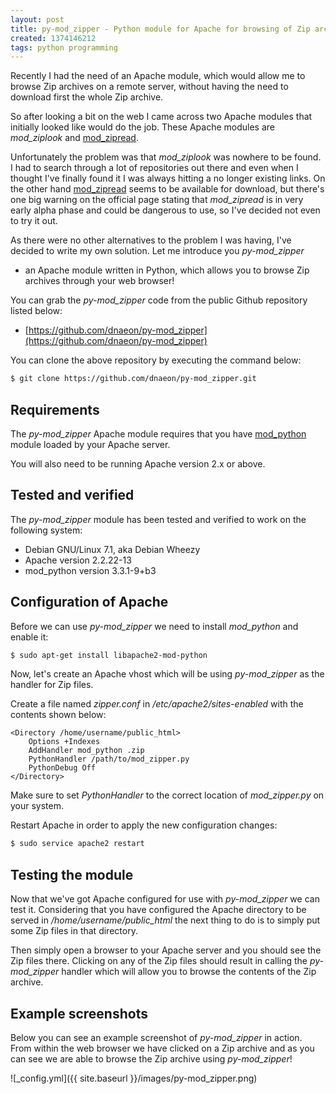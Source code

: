 ```yaml
---
layout: post
title: py-mod_zipper - Python module for Apache for browsing of Zip archives
created: 1374146212
tags: python programming
---
```

Recently I had the need of an Apache module, which would allow me to
browse Zip archives on a remote server, without having the need to
download first the whole Zip archive.

So after looking a bit on the web I came across two Apache modules
that initially looked like would do the job. These Apache modules are
*mod_ziplook* and [mod_zipread](http://modzipread.sourceforge.net/).

Unfortunately the problem was that *mod_ziplook* was nowhere to be
found. I had to search through a lot of repositories out there and
even when I thought I've finally found it I was always hitting a no
longer existing links. On the other hand
[mod_zipread](http://modzipread.sourceforge.net/) seems to be
available for download, but there's one big warning on the official
page stating that *mod_zipread* is in very early alpha phase and could
be dangerous to use, so I've decided not even to try it out.

As there were no other alternatives to the problem I was having, I've
decided to write my own solution. Let me introduce you *py-mod_zipper*
- an Apache module written in Python, which allows you to browse Zip
archives through your web browser!

You can grab the *py-mod_zipper* code from the public Github
repository listed below:

* [https://github.com/dnaeon/py-mod_zipper](https://github.com/dnaeon/py-mod_zipper)

You can clone the above repository by executing the command below:

```bash
$ git clone https://github.com/dnaeon/py-mod_zipper.git
```

## Requirements

The *py-mod_zipper* Apache module requires that you have
[mod_python](http://www.modpython.org/) module loaded by your Apache
server.

You will also need to be running Apache version 2.x or above.

## Tested and verified

The *py-mod_zipper* module has been tested and verified to work on the
following system:

* Debian GNU/Linux 7.1, aka Debian Wheezy
* Apache version 2.2.22-13
* mod_python version 3.3.1-9+b3

## Configuration of Apache

Before we can use *py-mod_zipper* we need to install *mod_python* and
enable it:

```bash
$ sudo apt-get install libapache2-mod-python
```

Now, let's create an Apache vhost which will be using *py-mod_zipper*
as the handler for Zip files.

Create a file named *zipper.conf* in */etc/apache2/sites-enabled* with
the contents shown below:

```apacheconf
<Directory /home/username/public_html> 
	Options +Indexes
	AddHandler mod_python .zip
	PythonHandler /path/to/mod_zipper.py
	PythonDebug Off 
</Directory>
```

Make sure to set *PythonHandler* to the correct location of
*mod_zipper.py* on your system.

Restart Apache in order to apply the new configuration changes:

```bash
$ sudo service apache2 restart
```

## Testing the module

Now that we've got Apache configured for use with *py-mod_zipper* we
can test it. Considering that you have configured the Apache directory
to be served in */home/username/public_html* the next thing to do is
to simply put some Zip files in that directory.

Then simply open a browser to your Apache server and you should see
the Zip files there. Clicking on any of the Zip files should result in
calling the *py-mod_zipper* handler which will allow you to browse the
contents of the Zip archive.

## Example screenshots

Below you can see an example screenshot of *py-mod_zipper* in
action. From within the web browser we have clicked on a Zip archive
and as you can see we are able to browse the Zip archive using
*py-mod_zipper*!

![_config.yml]({{ site.baseurl }}/images/py-mod_zipper.png)
